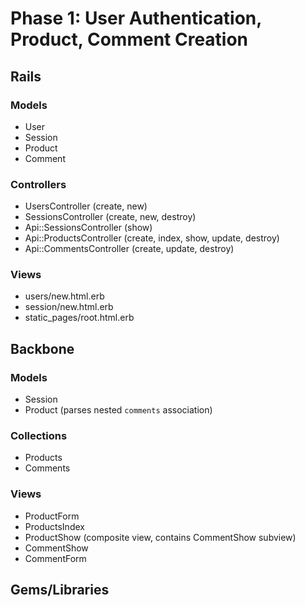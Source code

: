 # Phase 1: User Authentication, Product, Comment Creation

## Rails
### Models
* User
* Session
* Product
* Comment

### Controllers
* UsersController (create, new)
* SessionsController (create, new, destroy)
* Api::SessionsController (show)
* Api::ProductsController (create, index, show, update, destroy)
* Api::CommentsController (create, update, destroy)

### Views
* users/new.html.erb
* session/new.html.erb
* static_pages/root.html.erb

## Backbone
### Models
* Session
* Product (parses nested `comments` association)

### Collections
* Products
* Comments

### Views
* ProductForm
* ProductsIndex
* ProductShow (composite view, contains CommentShow subview)
* CommentShow
* CommentForm

## Gems/Libraries
